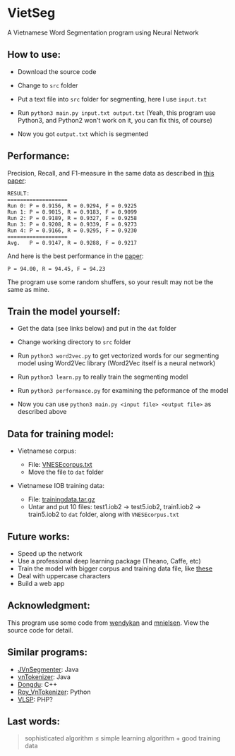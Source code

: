 VietSeg
=======

A Vietnamese Word Segmentation program using Neural Network

## How to use:

- Download the source code

- Change to `src` folder

- Put a text file into `src` folder for segmenting, here I use `input.txt`

- Run `python3 main.py input.txt output.txt` (Yeah, this program use
Python3, and Python2 won't work on it, you can fix this, of course)

- Now you got `output.txt` which is segmented

## Performance:

Precision, Recall, and F1-measure in the same data as described 
in [this paper][10]:

    RESULT:
    ===================
    Run 0: P = 0.9156, R = 0.9294, F = 0.9225
    Run 1: P = 0.9015, R = 0.9183, F = 0.9099
    Run 2: P = 0.9189, R = 0.9327, F = 0.9258
    Run 3: P = 0.9208, R = 0.9339, F = 0.9273
    Run 4: P = 0.9166, R = 0.9295, F = 0.9230
    ===================
    Avg.   P = 0.9147, R = 0.9288, F = 0.9217


And here is the best performance in the [paper][10]:

    P = 94.00, R = 94.45, F = 94.23

The program use some random shuffers, so your result may not be the same 
as mine.

## Train the model yourself:

- Get the data (see links below) and put in the `dat` folder

- Change working directory to `src` folder

- Run `python3 word2vec.py` to get vectorized words for our segmenting model 
using Word2Vec library (Word2Vec itself is a neural network)

- Run `python3 learn.py` to really train the segmenting model

- Run `python3 performance.py` for examining the peformance of the model

- Now you can use `python3 main.py <input file> <output file>` as described above


## Data for training model:

- Vietnamese corpus:
    - File: [VNESEcorpus.txt][2]
    - Move the file to `dat` folder

- Vietnamese IOB training data:
    - File: [trainingdata.tar.gz][3]
    - Untar and put 10 files: test1.iob2 -> test5.iob2, train1.iob2 -> train5.iob2 to
    `dat` folder, along with `VNESEcorpus.txt`

## Future works:

- Speed up the network
- Use a professional deep learning package (Theano, Caffe, etc)
- Train the model with bigger corpus and training data file, like [these][9]
- Deal with uppercase characters
- Build a web app

## Acknowledgment:

This program use some code from [wendykan][4] and [mnielsen][5]. 
View the source code for detail.

## Similar programs:

- [JVnSegmenter][1]: Java
- [vnTokenizer][6]: Java
- [Dongdu][7]: C++
- [Roy\_VnTokenizer][11]: Python
- [VLSP][8]: PHP?

## Last words:

> sophisticated algorithm ≤ simple learning algorithm + good training data 


[1]: http://jvnsegmenter.sourceforge.net/
[2]: http://viet.jnlp.org/download-du-lieu-tu-vung-corpus
[3]: http://sourceforge.net/projects/jvnsegmenter/files/jvnsegmenter/JVnSegmenter/trainingdata.tar.gz/download
[4]: https://github.com/wendykan/DeepLearningMovies
[5]: https://github.com/mnielsen/neural-networks-and-deep-learning
[6]: http://mim.hus.vnu.edu.vn/phuonglh/softwares/vnTokenizer
[7]: https://github.com/rockkhuya/DongDu
[8]: http://vlsp.vietlp.org:8080/demo/?page=seg_pos_chunk
[9]: http://vlsp.vietlp.org:8080/demo/?page=resources
[11]: https://github.com/roy-a/Roy_VnTokenizer
[10]: http://aclweb.org/anthology/Y/Y06/Y06-1028.pdf




